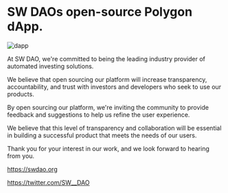 # SW DAOs open-source Polygon dApp.

![dapp](https://user-images.githubusercontent.com/88291140/170786095-d74c17df-17ab-4f04-8880-f3aaceeedc36.png)

At SW DAO, we're committed to being the leading industry provider of automated investing solutions.

We believe that open sourcing our platform will increase transparency, accountability, and trust with investors and developers who seek to use our products.

By open sourcing our platform, we're inviting the community to provide feedback and suggestions to help us refine the user experience.

We believe that this level of transparency and collaboration will be essential in building a successful product that meets the needs of our users.

Thank you for your interest in our work, and we look forward to hearing from you.

https://swdao.org

https://twitter.com/SW__DAO
